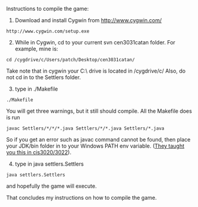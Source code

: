 Instructions to compile the game:

1. Download and install Cygwin from http://www.cygwin.com/

` http://www.cygwin.com/setup.exe `


2. While in Cygwin, cd to your current svn cen3031catan folder. For example, mine is:

` cd /cygdrive/c/Users/patch/Desktop/cen3031catan/ `

Take note that in cygwin your C:\ drive is located in /cygdrive/c/
Also, do not cd in to the Settlers folder.


3. type in ./Makefile

` ./Makefile `

You will get three warnings, but it still should compile.
All the Makefile does is run

` javac Settlers/*/*/*.java Settlers/*/*.java Settlers/*.java `

So if you get an error such as javac command cannot be found, then place your JDK/bin folder
in to your Windows PATH env variable. ([They taught you this in cis3020/3022](http://www.cise.ufl.edu/~dts/class/2006/fal/software-java.html)).


4. type in java settlers.Settlers

` java settlers.Settlers `

and hopefully the game will execute.

That concludes my instructions on how to compile the game.